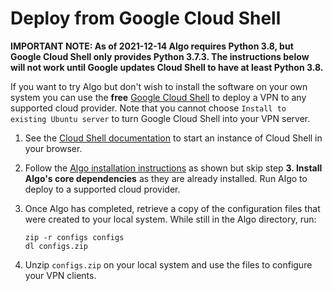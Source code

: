 # Deploy from Google Cloud Shell
**IMPORTANT NOTE: As of 2021-12-14 Algo requires Python 3.8, but Google Cloud Shell only provides Python 3.7.3. The instructions below will not work until Google updates Cloud Shell to have at least Python 3.8.**

If you want to try Algo but don't wish to install the software on your own system you can use the **free** [Google Cloud Shell](https://cloud.google.com/shell/) to deploy a VPN to any supported cloud provider. Note that you cannot choose `Install to existing Ubuntu server` to turn Google Cloud Shell into your VPN server.

1. See the [Cloud Shell documentation](https://cloud.google.com/shell/docs/) to start an instance of Cloud Shell in your browser.

2. Follow the [Algo installation instructions](https://github.com/trailofbits/algo#deploy-the-algo-server) as shown but skip step **3. Install Algo's core dependencies** as they are already installed. Run Algo to deploy to a supported cloud provider.

3. Once Algo has completed, retrieve a copy of the configuration files that were created to your local system. While still in the Algo directory, run:
    ```
    zip -r configs configs
    dl configs.zip
    ```

4. Unzip `configs.zip` on your local system and use the files to configure your VPN clients.
